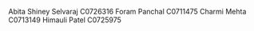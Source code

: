 Abita Shiney Selvaraj  C0726316
Foram Panchal          C0711475
Charmi Mehta           C0713149
Himauli Patel          C0725975
